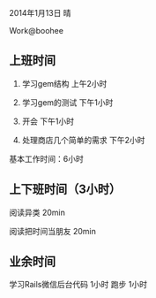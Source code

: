 2014年1月13日 晴

Work@boohee

## 上班时间

1. 学习gem结构 上午2小时

2. 学习gem的测试 下午1小时

3. 开会 下午1小时

4. 处理商店几个简单的需求 下午2小时

基本工作时间：6小时

## 上下班时间（3小时）

阅读异类 20min

阅读把时间当朋友 20min

## 业余时间

学习Rails微信后台代码 1小时
跑步 1小时
